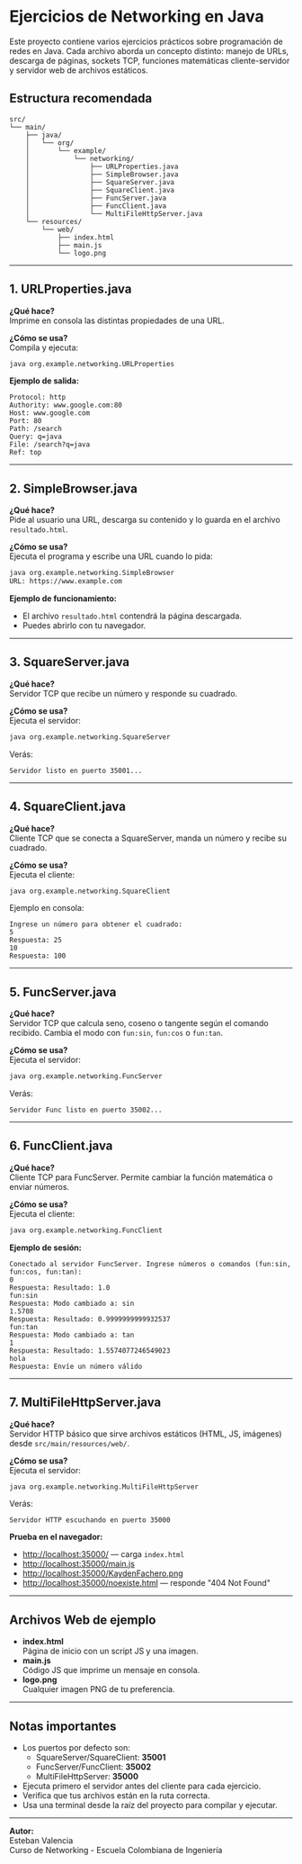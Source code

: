 # Ejercicios de Networking en Java

Este proyecto contiene varios ejercicios prácticos sobre programación de redes en Java. Cada archivo aborda un concepto distinto: manejo de URLs, descarga de páginas, sockets TCP, funciones matemáticas cliente-servidor y servidor web de archivos estáticos.

## Estructura recomendada

```
src/
└── main/
    ├── java/
    │   └── org/
    │       └── example/
    │           └── networking/
    │               ├── URLProperties.java
    │               ├── SimpleBrowser.java
    │               ├── SquareServer.java
    │               ├── SquareClient.java
    │               ├── FuncServer.java
    │               ├── FuncClient.java
    │               └── MultiFileHttpServer.java
    └── resources/
        └── web/
            ├── index.html
            ├── main.js
            └── logo.png
```

---

## 1. URLProperties.java

**¿Qué hace?**  
Imprime en consola las distintas propiedades de una URL.

**¿Cómo se usa?**  
Compila y ejecuta:
```sh
java org.example.networking.URLProperties
```
**Ejemplo de salida:**
```
Protocol: http
Authority: www.google.com:80
Host: www.google.com
Port: 80
Path: /search
Query: q=java
File: /search?q=java
Ref: top
```

---

## 2. SimpleBrowser.java

**¿Qué hace?**  
Pide al usuario una URL, descarga su contenido y lo guarda en el archivo `resultado.html`.

**¿Cómo se usa?**  
Ejecuta el programa y escribe una URL cuando lo pida:
```sh
java org.example.networking.SimpleBrowser
URL: https://www.example.com
```
**Ejemplo de funcionamiento:**
- El archivo `resultado.html` contendrá la página descargada.
- Puedes abrirlo con tu navegador.

---

## 3. SquareServer.java

**¿Qué hace?**  
Servidor TCP que recibe un número y responde su cuadrado.

**¿Cómo se usa?**  
Ejecuta el servidor:
```sh
java org.example.networking.SquareServer
```
Verás:
```
Servidor listo en puerto 35001...
```

---

## 4. SquareClient.java

**¿Qué hace?**  
Cliente TCP que se conecta a SquareServer, manda un número y recibe su cuadrado.

**¿Cómo se usa?**  
Ejecuta el cliente:
```sh
java org.example.networking.SquareClient
```
Ejemplo en consola:
```
Ingrese un número para obtener el cuadrado:
5
Respuesta: 25
10
Respuesta: 100
```

---

## 5. FuncServer.java

**¿Qué hace?**  
Servidor TCP que calcula seno, coseno o tangente según el comando recibido. Cambia el modo con `fun:sin`, `fun:cos` o `fun:tan`.

**¿Cómo se usa?**  
Ejecuta el servidor:
```sh
java org.example.networking.FuncServer
```
Verás:
```
Servidor Func listo en puerto 35002...
```

---

## 6. FuncClient.java

**¿Qué hace?**  
Cliente TCP para FuncServer. Permite cambiar la función matemática o enviar números.

**¿Cómo se usa?**  
Ejecuta el cliente:
```sh
java org.example.networking.FuncClient
```
**Ejemplo de sesión:**
```
Conectado al servidor FuncServer. Ingrese números o comandos (fun:sin, fun:cos, fun:tan):
0
Respuesta: Resultado: 1.0
fun:sin
Respuesta: Modo cambiado a: sin
1.5708
Respuesta: Resultado: 0.9999999999932537
fun:tan
Respuesta: Modo cambiado a: tan
1
Respuesta: Resultado: 1.5574077246549023
hola
Respuesta: Envíe un número válido
```

---

## 7. MultiFileHttpServer.java

**¿Qué hace?**  
Servidor HTTP básico que sirve archivos estáticos (HTML, JS, imágenes) desde `src/main/resources/web/`.

**¿Cómo se usa?**  
Ejecuta el servidor:
```sh
java org.example.networking.MultiFileHttpServer
```
Verás:
```
Servidor HTTP escuchando en puerto 35000
```
**Prueba en el navegador:**
- [http://localhost:35000/](http://localhost:35000/) — carga `index.html`
- [http://localhost:35000/main.js](http://localhost:35000/main.js)
- [http://localhost:35000/KaydenFachero.png](http://localhost:35000/KaydenFachero.png)
- [http://localhost:35000/noexiste.html](http://localhost:35000/noexiste.html) — responde "404 Not Found"

---

## Archivos Web de ejemplo

- **index.html**  
  Página de inicio con un script JS y una imagen.
- **main.js**  
  Código JS que imprime un mensaje en consola.
- **logo.png**  
  Cualquier imagen PNG de tu preferencia.

---

## Notas importantes

- Los puertos por defecto son:
  - SquareServer/SquareClient: **35001**
  - FuncServer/FuncClient: **35002**
  - MultiFileHttpServer: **35000**
- Ejecuta primero el servidor antes del cliente para cada ejercicio.
- Verifica que tus archivos están en la ruta correcta.
- Usa una terminal desde la raíz del proyecto para compilar y ejecutar.

---

**Autor:**  
Esteban Valencia  
Curso de Networking - Escuela Colombiana de Ingeniería
